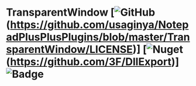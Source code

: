 # TransparentWindow [![GitHub](https://img.shields.io/github/license/usaginya/NotepadPlusPlusPlugins.svg?style=flat-square)(https://github.com/usaginya/NotepadPlusPlusPlugins/blob/master/TransparentWindow/LICENSE)] [![Nuget](https://img.shields.io/nuget/v/DllExport.svg?label=DllExport&style=flat-square)(https://github.com/3F/DllExport)] ![Badge](https://img.shields.io/badge/.net%20framework-3.5-865FC5.svg?style=flat-square)
